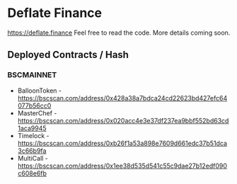 # Deflate Finance

https://deflate.finance Feel free to read the code. More details coming soon.

## Deployed Contracts / Hash

### BSCMAINNET

- BalloonToken - https://bscscan.com/address/0x428a38a7bdca24cd22623bd427efc64077b56cc0
- MasterChef - https://bscscan.com/address/0x020acc4e3e37df237ea9bbf552bd63cd1aca9945
- Timelock - https://bscscan.com/address/0xb26f1a53a898e7609d661edc37b51dca3c66b9fa
- MultiCall - https://bscscan.com/address/0x1ee38d535d541c55c9dae27b12edf090c608e6fb
